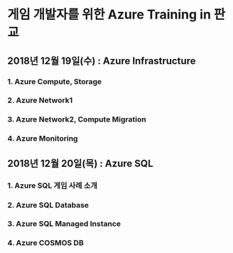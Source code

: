 <h1> 게임 개발자를 위한 Azure Training in 판교 </h1>

<h2> 2018년 12월 19일(수) : Azure Infrastructure </h2>

<h3>1. Azure Compute, Storage</h3> 

<h3>2. Azure Network1</h3>

<h3>3. Azure Network2, Compute Migration</h3>

<h3>4. Azure Monitoring</h3>

<h2> 2018년 12월 20일(목) : Azure SQL </h2>

<h3>1. Azure SQL 게임 사례 소개 </h3> 

<h3>2. Azure SQL Database </h3>

<h3>3. Azure SQL Managed Instance </h3>

<h3>4. Azure COSMOS DB </h3>

